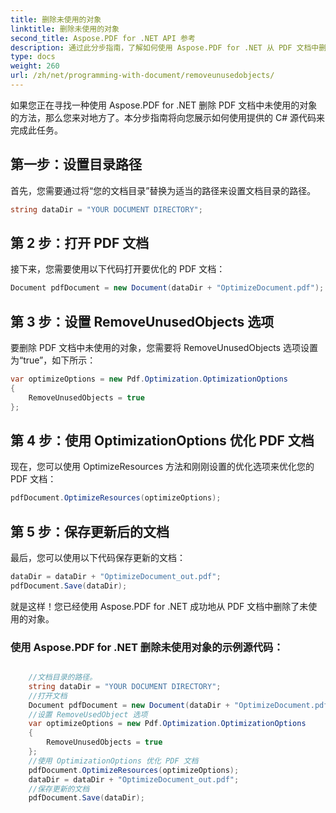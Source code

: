 ```yaml
---
title: 删除未使用的对象
linktitle: 删除未使用的对象
second_title: Aspose.PDF for .NET API 参考
description: 通过此分步指南，了解如何使用 Aspose.PDF for .NET 从 PDF 文档中删除未使用的对象。
type: docs
weight: 260
url: /zh/net/programming-with-document/removeunusedobjects/
---
```

如果您正在寻找一种使用 Aspose.PDF for .NET 删除 PDF 文档中未使用的对象的方法，那么您来对地方了。本分步指南将向您展示如何使用提供的 C# 源代码来完成此任务。

## 第一步：设置目录路径

首先，您需要通过将“您的文档目录”替换为适当的路径来设置文档目录的路径。

```csharp
string dataDir = "YOUR DOCUMENT DIRECTORY";
```

## 第 2 步：打开 PDF 文档

接下来，您需要使用以下代码打开要优化的 PDF 文档：

```csharp
Document pdfDocument = new Document(dataDir + "OptimizeDocument.pdf");
```

## 第 3 步：设置 RemoveUnusedObjects 选项

要删除 PDF 文档中未使用的对象，您需要将 RemoveUnusedObjects 选项设置为“true”，如下所示：

```csharp
var optimizeOptions = new Pdf.Optimization.OptimizationOptions
{
	RemoveUnusedObjects = true
};
```

## 第 4 步：使用 OptimizationOptions 优化 PDF 文档

现在，您可以使用 OptimizeResources 方法和刚刚设置的优化选项来优化您的 PDF 文档：

```csharp
pdfDocument.OptimizeResources(optimizeOptions);
```

## 第 5 步：保存更新后的文档

最后，您可以使用以下代码保存更新的文档：

```csharp
dataDir = dataDir + "OptimizeDocument_out.pdf";
pdfDocument.Save(dataDir);
```

就是这样！您已经使用 Aspose.PDF for .NET 成功地从 PDF 文档中删除了未使用的对象。

### 使用 Aspose.PDF for .NET 删除未使用对象的示例源代码：

```csharp

	//文档目录的路径。
	string dataDir = "YOUR DOCUMENT DIRECTORY";
	//打开文档
	Document pdfDocument = new Document(dataDir + "OptimizeDocument.pdf");
	//设置 RemoveUsedObject 选项
	var optimizeOptions = new Pdf.Optimization.OptimizationOptions
	{
		RemoveUnusedObjects = true
	};
	//使用 OptimizationOptions 优化 PDF 文档
	pdfDocument.OptimizeResources(optimizeOptions);
	dataDir = dataDir + "OptimizeDocument_out.pdf";
	//保存更新的文档
	pdfDocument.Save(dataDir);

```
